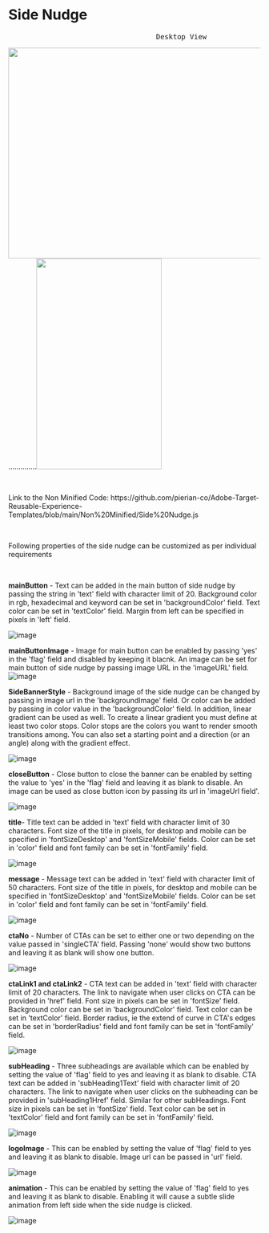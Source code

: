 # Side Nudge
<pre>                                   Desktop View                                                            Mobile View             </pre>
<img src="https://user-images.githubusercontent.com/101316657/175323714-8d02dcf4-c84c-4a15-89df-e6be2a7f36dc.png" width="700" height="420">..............<img src="https://user-images.githubusercontent.com/101316657/175323787-e7dbd7ff-6380-45c6-a3d7-0fd41cc0599c.png" width="250" height="420">

<p>&nbsp;</p>
Link to the Non Minified Code: https://github.com/pierian-co/Adobe-Target-Reusable-Experience-Templates/blob/main/Non%20Minified/Side%20Nudge.js
<p>&nbsp;</p>
Following properties of the side nudge can be customized as per individual requirements
<p>&nbsp;</p>

**mainButton** - Text can be added in the main button of side nudge by passing the string in 'text' field with character limit of 20. Background color in rgb, hexadecimal and keyword can be set in 'backgroundColor' field. Text color can be set in 'textColor' field. Margin from left can be specified in pixels in 'left' field.

![image](https://user-images.githubusercontent.com/101316657/165905644-8b920d7f-4891-42ac-ae4f-1ad5b161e531.png)


**mainButtonImage** - Image for main button can be enabled by passing 'yes' in the 'flag' field and disabled by keeping it blacnk. An image can be set for main button of side nudge by passing image URL in the 'imageURL' field. 
![image](https://user-images.githubusercontent.com/101316657/165905908-15d3480a-8a9e-4aed-a55f-596ad78ac91f.png)


**SideBannerStyle** - Background image of the side nudge can be changed by passing in image url in the 'backgroundImage' field. Or color can be added by passing in color value in the 'backgroundColor' field.  In addition, linear gradient can be used as well. To create a linear gradient you must define at least two color stops. Color stops are the colors you want to render smooth transitions among. You can also set a starting point and a direction (or an angle) along with the gradient effect.


![image](https://user-images.githubusercontent.com/101316657/165905725-650028d8-7a90-42e9-9344-8b017199b42c.png)


**closeButton** - Close button to close the banner can be enabled by setting the value to 'yes' in the 'flag' field and leaving it as blank to disable. An image can be used as close button icon by passing its url in 'imageUrl field'.

![image](https://user-images.githubusercontent.com/101316657/165223867-12d81938-8eae-42bf-b0a5-c9a4563f2c61.png)

**title**- Title text can be added in 'text' field with character limit of 30 characters. Font size of the title in pixels, for desktop and mobile can be specified in 'fontSizeDesktop' and 'fontSizeMobile' fields. Color can be set in 'color' field and font family can be set in 'fontFamily' field.

![image](https://user-images.githubusercontent.com/101316657/165223947-c72162a6-08bd-4341-9039-841e122bd5cd.png)

**message** - Message text can be added in 'text' field with character limit of 50 characters. Font size of the title in pixels, for desktop and mobile can be specified in 'fontSizeDesktop' and 'fontSizeMobile' fields. Color can be set in 'color' field and font family can be set in 'fontFamily' field.

![image](https://user-images.githubusercontent.com/101316657/165223975-1d5ca4b7-7736-4f1f-81cd-4d1262f1b36f.png)

**ctaNo** - Number of CTAs can be set to either one or two depending on the value passed in 'singleCTA' field. Passing 'none' would show two buttons and leaving it as blank will show one button.

![image](https://user-images.githubusercontent.com/101316657/165223996-b5210148-c8b8-4732-b7d5-a0cd5c6075f5.png)

**ctaLink1 and ctaLink2** - CTA text can be added in 'text' field with character limit of 20 characters. The link to navigate when user clicks on CTA can be provided in 'href' field. Font size in pixels can be set in 'fontSize' field. Background color can be set in 'backgroundColor' field. Text color can be set in 'textColor' field. Border radius, ie the extend of curve in CTA's edges can be set in 'borderRadius' field and font family can be set in 'fontFamily' field.

![image](https://user-images.githubusercontent.com/101316657/165224014-9da81f33-6a8b-4320-bc3b-9a18966bf3f9.png)

**subHeading** - Three subheadings are available which can be enabled by setting the value of 'flag' field to yes and leaving it as blank to disable. CTA text can be added in 'subHeading1Text' field with character limit of 20 characters. The link to navigate when user clicks on the subheading can be provided in 'subHeading1Href' field. Similar for other subHeadings. Font size in pixels can be set in 'fontSize' field. Text color can be set in 'textColor' field and font family can be set in 'fontFamily' field.

![image](https://user-images.githubusercontent.com/101316657/165224039-ec87b3a8-a193-4232-8186-4d2ac4501f26.png)

**logoImage** - This can be enabled by setting the value of 'flag' field to yes and leaving it as blank to disable. Image url can be passed in 'url' field.

![image](https://user-images.githubusercontent.com/101316657/165224065-ece24371-af07-41c1-ac3e-8486a5e58aa1.png)

**animation** - This can be enabled by setting the value of 'flag' field to yes and leaving it as blank to disable. Enabling it will cause a subtle slide animation from left side when the side nudge is clicked.

![image](https://user-images.githubusercontent.com/101316657/166135529-a7304717-6d53-4090-95ec-3dc750a35c93.png)


